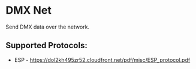 # DMX Net

Send DMX data over the network.

## Supported Protocols:

  * ESP - https://dol2kh495zr52.cloudfront.net/pdf/misc/ESP_protocol.pdf